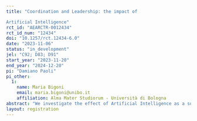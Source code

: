 ```yaml
---
title: "Coordination and Leadership: the impact of
Artificial Intelligence"
rct_id: "AEARCTR-0012434"
rct_id_num: "12434"
doi: "10.1257/rct.12434-6.0"
date: "2023-11-06"
status: "in_development"
jel: "C92; D83; D91"
start_year: "2023-11-20"
end_year: "2024-12-20"
pi: "Damiano Paoli"
pi_other:
  1:
    name: Maria Bigoni
    email: maria.bigoni@unibo.it
    affiliation: Alma Mater Studiorum - Università di Bologna
abstract: "We investigate the effect of Artificial Intelligence as a source of help for the leader of a group that is facing a coordination dilemma. In an on-line experiment, subjects play a one-shot minimum effort game with leadership. The group leader must send a short message to their teammates to enhance coordination. First, the leader writes the message, then they see ChatGPT's output for the same task and decide whether to send their own text or the one produced by the chatbot. Followers are informed whether the leader sent their own message or the one produced by ChatGPT, before making their decision. With this approach, we want to compare the differences in coordination levels and elicited beliefs between the groups with a human-written leader's message and those with an AI-generated one."
layout: registration
---
```


